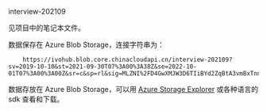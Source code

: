 interview-202109

见项目中的笔记本文件。

数据保存在 Azure Blob Storage，连接字符串为：

```
    https://ivohub.blob.core.chinacloudapi.cn/interview-202109?sv=2019-10-10&st=2021-09-30T07%3A00%3A38Z&se=2022-10-01T07%3A00%3A00Z&sr=c&sp=rl&sig=MLZNI%2FD4GwXMJW3D6TIiBYd2ZqBtA3vmBxTnn7VlwJI%3D
```

数据存放在 Azure Blob Storage，可以用 [Azure Storage Explorer](https://azure.microsoft.com/en-us/features/storage-explorer/) 或各种语言的 sdk 查看和下载。